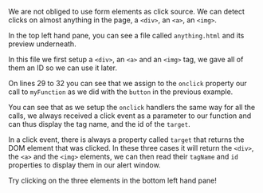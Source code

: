 We are not obliged to use form elements as click source. We can detect clicks on almost anything in the page, a `<div>`, an `<a>`, an `<img>`.

In the top left hand pane, you can see a file called `anything.html` and its preview underneath.

In this file we first setup a `<div>`, an `<a>` and an `<img>` tag, we gave all of them an ID so we can use it later.

On lines 29 to 32 you can see that we assign to the `onclick` property our call to `myFunction` as we did with the `button` in the previous example.

You can see that as we setup the `onclick` handlers the same way for all the calls, we always received a click event as a parameter to our function and can thus display the tag name, and the id of the `target`. 

In a click event, there is always a property called `target` that returns the DOM element that was clicked. In these three cases it will return the `<div>`, the `<a>` and the `<img>` elements, we can then read their `tagName` and `id` properties to display them in our alert window.

Try clicking on the three elements in the bottom left hand pane!